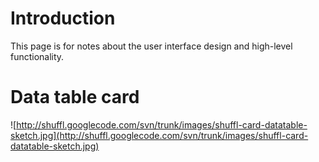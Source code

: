 

# Introduction #

This page is for notes about the user interface design and high-level functionality.

# Data table card #

![http://shuffl.googlecode.com/svn/trunk/images/shuffl-card-datatable-sketch.jpg](http://shuffl.googlecode.com/svn/trunk/images/shuffl-card-datatable-sketch.jpg)